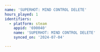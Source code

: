 ```yaml
---
name: 'SUPERHOT: MIND CONTROL DELETE'
hours_played: 1
identifiers:
  - platform: steam
    appid: '690040'
    name: 'SUPERHOT: MIND CONTROL DELETE'
    synced_on: '2024-07-04'

---
```

